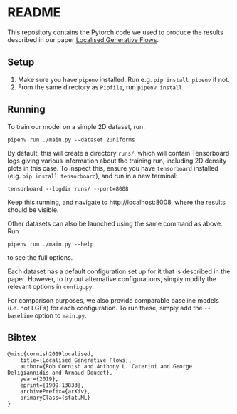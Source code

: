 # README

This repository contains the Pytorch code we used to produce the results described in our paper [Localised Generative Flows](https://arxiv.org/abs/1909.13833).

## Setup

1. Make sure you have `pipenv` installed. Run e.g. `pip install pipenv` if not.
2. From the same directory as `Pipfile`, run `pipenv install`

## Running

To train our model on a simple 2D dataset, run:

    pipenv run ./main.py --dataset 2uniforms

By default, this will create a directory `runs/`, which will contain Tensorboard logs giving various information about the training run, including 2D density plots in this case. To inspect this, ensure you have `tensorboard` installed (e.g. `pip install tensorboard`), and run in a new terminal:

    tensorboard --logdir runs/ --port=8008

Keep this running, and navigate to http://localhost:8008, where the results should be visible.

Other datasets can also be launched using the same command as above. Run

    pipenv run ./main.py --help

to see the full options.

Each dataset has a default configuration set up for it that is described in the paper. However, to try out alternative configurations, simply modify the relevant options in `config.py`.

For comparison purposes, we also provide comparable baseline models (i.e. not LGFs) for each configuration. To run these, simply add the `--baseline` option to `main.py`.

## Bibtex

    @misc{cornish2019localised,
        title={Localised Generative Flows},
        author={Rob Cornish and Anthony L. Caterini and George Deligiannidis and Arnaud Doucet},
        year={2019},
        eprint={1909.13833},
        archivePrefix={arXiv},
        primaryClass={stat.ML}
    }
